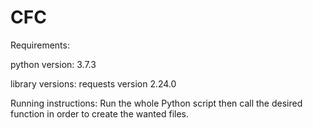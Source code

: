 # CFC

Requirements:

python version: 3.7.3

library versions:
  requests version 2.24.0
   
Running instructions:
  Run the whole Python script then call the desired function in order to create the wanted files.
